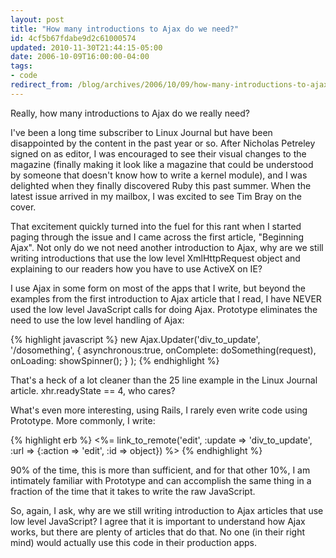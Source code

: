 ```yaml
---
layout: post
title: "How many introductions to Ajax do we need?"
id: 4cf5b67fdabe9d2c61000574
updated: 2010-11-30T21:44:15-05:00
date: 2006-10-09T16:00:00-04:00
tags:
- code
redirect_from: /blog/archives/2006/10/09/how-many-introductions-to-ajax-do-we-need/
---
```


Really, how many introductions to Ajax do we really need?

I've been a long time subscriber to Linux Journal but have been disappointed by the content in the past year or so. After Nicholas Petreley signed on as editor, I was encouraged to see their visual changes to the magazine (finally making it look like a magazine that could be understood by someone that doesn't know how to write a kernel module), and I was delighted when they finally discovered Ruby this past summer. When the latest issue arrived in my mailbox, I was excited to see Tim Bray on the cover.

That excitement quickly turned into the fuel for this rant when I started paging through the issue and I came across the first article, "Beginning Ajax". Not only do we not need another introduction to Ajax, why are we still writing introductions that use the low level XmlHttpRequest object and explaining to our readers how you have to use ActiveX on IE?

I use Ajax in some form on most of the apps that I write, but beyond the examples from the first introduction to Ajax article that I read, I have NEVER used the low level JavaScript calls for doing Ajax. Prototype eliminates the need to use the low level handling of Ajax:

{% highlight javascript %}
new Ajax.Updater('div_to_update', '/dosomething', {
    asynchronous:true,
    onComplete: doSomething(request),
    onLoading: showSpinner();
    }
);
{% endhighlight %}

That's a heck of a lot cleaner than the 25 line example in the Linux Journal article. xhr.readyState == 4, who cares?

What's even more interesting, using Rails, I rarely even write code using Prototype. More commonly, I write:

{% highlight erb %}
&lt;%= link_to_remote('edit',
  :update =&gt; 'div_to_update',
  :url =&gt; {:action =&gt; 'edit', :id =&gt; object})
%&gt;
{% endhighlight %}

90% of the time, this is more than sufficient, and for that other 10%, I am intimately familiar with Prototype and can accomplish the same thing in a fraction of the time that it takes to write the raw JavaScript.

So, again, I ask, why are we still writing introduction to Ajax articles that use low level JavaScript? I agree that it is important to understand how Ajax works, but there are plenty of articles that do that. No one (in their right mind) would actually use this code in their production apps.
